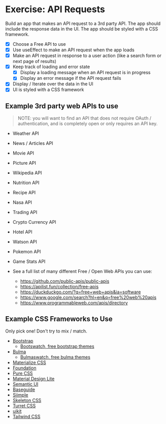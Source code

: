 # Exercise: API Requests

Build an app that makes an API request to a 3rd party API. The app should include the response data in the UI. The app should be styled with a CSS framework.

* [x] Choose a Free API to use
* [x] Use useEffect to make an API request when the app loads
* [x] Make an API request in response to a user action (like a search form or next page of results)
* [x] Keep track of loading and error state
  * [x] Display a loading message when an API request is in progress
  * [x] Display an error message if the API request fails
* [x] Display / Iterate over the data in the UI
* [x] UI is styled with a CSS framework

## Example 3rd party web APIs to use

> NOTE: you will want to find an API that does not require OAuth / authentication, and is completely open or only requires an API key.

* Weather API
* News / Articles API 
* Movie API
* Picture API
* Wikipedia API
* Nutrition API
* Recipe API
* Nasa API
* Trading API
* Crypto Currency API
* Hotel API
* Watson API
* Pokemon API
* Game Stats API

* See a full list of many different Free / Open Web APIs you can use:
  * https://github.com/public-apis/public-apis
  * https://apilist.fun/collection/free-apis
  * https://duckduckgo.com/?q=free+web+apis&ia=software
  * https://www.google.com/search?hl=en&q=free%20web%20apis
  * https://www.programmableweb.com/apis/directory

## Example CSS Frameworks to Use

Only pick one! Don't try to mix / match.

* [Bootstrap](http://getbootstrap.com/)
  * [Bootswatch, free bootstrap themes](https://bootswatch.com/)
* [Bulma](http://bulma.io/)
  * [Bulmaswatch, free bulma themes](https://jenil.github.io/bulmaswatch/)
* [Materialize CSS](http://materializecss.com/)
* [Foundation](http://foundation.zurb.com/)
* [Pure CSS](http://purecss.io/)
* [Material Design Lite](https://getmdl.io/started/)
* [Semantic UI](http://semantic-ui.com/)
* [Baseguide](http://basegui.de/)
* [Siimple](http://siimple.juanes.xyz/)
* [Skeleton CSS](http://getskeleton.com/)
* [Turret CSS](http://turretcss.com/)
* [uikit](https://getuikit.com/)
* [Tailwind CSS](https://tailwindcss.com/)
